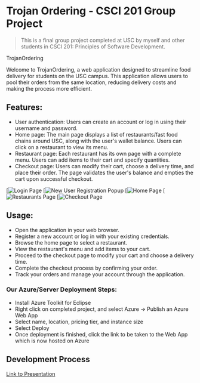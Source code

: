 # Trojan Ordering - CSCI 201 Group Project

>This is a final group project completed at USC by myself and other students in CSCI 201: Principles of Software Development.

TrojanOrdering

Welcome to TrojanOrdering, a web application designed to streamline food delivery for students on the USC campus. This application allows users to pool their orders from the same location, reducing delivery costs and making the process more efficient. 

## Features:
- User authentication: Users can create an account or log in using their username and password.
- Home page: The main page displays a list of restaurants/fast food chains around USC, along with the user's wallet balance. Users can click on a restaurant to view its menu.
- Restaurant page: Each restaurant has its own page with a complete menu. Users can add items to their cart and specify quantities.
- Checkout page: Users can modify their cart, choose a delivery time, and place their order. The page validates the user's balance and empties the cart upon successful checkout.

[![Login Page](https://cdn.glitch.global/b29dd3df-e938-4d03-84fc-259d988ad64d/Screenshot%202023-09-19%20at%2010.29.02%20PM.png?v=1695187747949)
[![New User Registration Popup](https://cdn.glitch.global/b29dd3df-e938-4d03-84fc-259d988ad64d/Screenshot%202023-09-19%20at%2010.29.25%20PM.png?v=1695187769105)
[![Home Page](https://cdn.glitch.global/b29dd3df-e938-4d03-84fc-259d988ad64d/Screenshot%202023-09-19%20at%2010.29.58%20PM.png?v=1695187802172)
[![Restaurants Page](https://cdn.glitch.global/b29dd3df-e938-4d03-84fc-259d988ad64d/Screenshot%202023-09-19%20at%2010.30.22%20PM.png?v=1695187825927)
[![Checkout Page](https://cdn.glitch.global/b29dd3df-e938-4d03-84fc-259d988ad64d/Screenshot%202023-09-19%20at%2010.30.44%20PM.png?v=1695187848298)

## Usage:
- Open the application in your web browser.
- Register a new account or log in with your existing credentials.
- Browse the home page to select a restaurant.
- View the restaurant's menu and add items to your cart.
- Proceed to the checkout page to modify your cart and choose a delivery time.
- Complete the checkout process by confirming your order.
- Track your orders and manage your account through the application.

### Our Azure/Server Deployment Steps:
- Install Azure Toolkit for Eclipse
- Right click on completed project, and select Azure -> Publish an Azure Web App
- Select name, location, pricing tier, and instance size
- Select Deploy
- Once deployment is finished, click the link to be taken to the Web App which is now hosted on Azure


## Development Process
[Link to Presentation](https://docs.google.com/presentation/d/1u6cs7GMIZfBNSA6kT-YYpojftKO2B-XYNxrgnoFWCCw/edit?usp=sharing)

